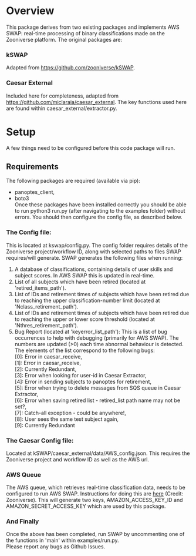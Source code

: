 
# Overview
This package derives from two existing packages and implements AWS SWAP: real-time processing of binary classifications made on the Zooniverse platform. The original packages are:
### kSWAP
Adapted from https://github.com/zooniverse/kSWAP. 
### Caesar External
Included here for completeness, adapted from https://github.com/miclaraia/caesar_external. The key functions used here are found within caesar_external/extractor.py.

# Setup
A few things need to be configured before this code package will run. 

## Requirements
The following packages are required (available via pip):
- panoptes_client,
- boto3\
Once these packages have been installed correctly you should be able to run python3 run.py (after navigating to the examples folder) without errors. You should then configure the config file, as described below.

### The Config file:
This is located at kswap/config.py. The config folder requires details of the Zooniverse project/workflow ID, along with
selected paths to files SWAP requires/will generate. 
SWAP generates the following files when running:
1) A database of classifications, containing details of user skills and subject scores. In AWS SWAP this is updated in 
real-time.
2) List of all subjects which have been retired (located at 'retired_items_path').
3) List of IDs and retirement times of subjects which have been retired due to reaching the upper classification-number limit (located at 'Nclass_retirement_path').
4) List of IDs and retirement times of subjects which have been retired due to reaching the upper or lower score threshold (located at 'Nthres_retirement_path').
5) Bug Report (located at 'keyerror_list_path'): This is a list of bug occurrences to help with debugging (primarily for AWS SWAP). The numbers are updated (>0) each time abnormal behaviour is detected. The elements of the list correspond to the following bugs:\
[0]: Error in caesar_receive,\
[1]: Error in caesar_receive,\
[2]: Currently Redundant,\
[3]: Error when looking for user-id in Caesar Extractor,\
[4]: Error in sending subjects to panoptes for retirement,\
[5]: Error when trying to delete messages from SQS queue in Caesar Extractor,\
[6]: Error when saving retired list - retired_list path name may not be set?,\
[7]: Catch-all exception - could be anywhere!,\
[8]: User sees the same test subject again,\
[9]: Currently Redundant

### The Caesar Config file:
Located at kSWAP/caesar_external/data/AWS_config.json. This requires the Zooniverse project and workflow ID as well as the AWS url.

### AWS Queue
The AWS queue, which retrieves real-time classification data, needs to be configured to run AWS SWAP. Instructions for doing this are [here](https://docs.google.com/document/d/1kFpuq2QxfeXJRy6cIiAQgYiYt2Z2lr_OB5hIKPG246Y/edit?usp=sharing) (Credit: Zooniverse). This will generate two keys, AMAZON_ACCESS_KEY_ID and AMAZON_SECRET_ACCESS_KEY which are used by this package.

### And Finally
Once the above has been completed, run SWAP by uncommenting one of the functions in 'main' within examples/run.py.\
Please report any bugs as Github Issues.